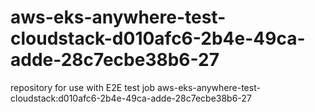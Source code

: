 # aws-eks-anywhere-test-cloudstack-d010afc6-2b4e-49ca-adde-28c7ecbe38b6-27
repository for use with E2E test job aws-eks-anywhere-test-cloudstack:d010afc6-2b4e-49ca-adde-28c7ecbe38b6-27
